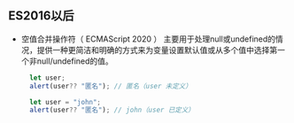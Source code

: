 ## ES2016以后
- 空值合并操作符（ ECMAScript 2020 ）
  主要用于处理null或undefined的情况，提供一种更简洁和明确的方式来为变量设置默认值或从多个值中选择第一个非null/undefined的值。
  ```js
    let user;
    alert(user?? "匿名"); // 匿名（user 未定义）

    let user = "john";
    alert(user?? "匿名"); // john（user 已定义）
  ```
  
  